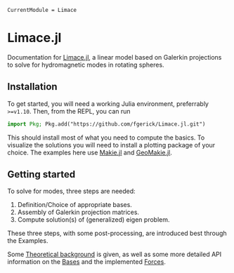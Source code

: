 ```@meta
CurrentModule = Limace
```

# Limace.jl

Documentation for [Limace.jl](https://github.com/fgerick/Limace.jl), a linear model based on Galerkin projections to solve for hydromagnetic modes in rotating spheres.

## Installation
To get started, you will need a working Julia environment, preferrably `>=v1.10`. Then, from the REPL, you can run 

```julia
import Pkg; Pkg.add("https://github.com/fgerick/Limace.jl.git")
```

This should install most of what you need to compute the basics. 
To visualize the solutions you will need to install a plotting package of your choice.
The examples here use [Makie.jl](https://docs.makie.org/dev/) and [GeoMakie.jl](https://github.com/MakieOrg/GeoMakie.jl). 

## Getting started

To solve for modes, three steps are needed:

1) Definition/Choice of appropriate bases.
2) Assembly of Galerkin projection matrices.
3) Compute solution(s) of (generalized) eigen problem.

These three steps, with some post-processing, are introduced best through the Examples.

Some [Theoretical background](@ref) is given, as well as some more detailed API information on the [Bases](@ref) and the implemented [Forces](@ref).